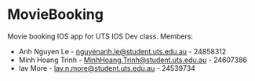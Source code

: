 # MovieBooking

Movie booking IOS app for UTS IOS Dev class.
Members:

- Anh Nguyen Le - nguyenanh.le@student.uts.edu.au - 24858312
- Minh Hoang Trinh - MinhHoang.Trinh@student.uts.edu.au - 24607386
- lav More - lav.n.more@student.uts.edu.au - 24539734
